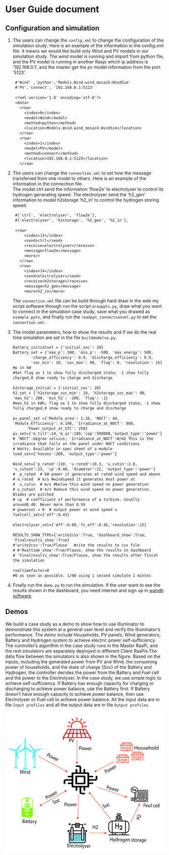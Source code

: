 # User Guide document 
## Configuration and simulation
1. The users can change the `config.xml` to change the configuration of the simulation study.
   Here is an example of the information in the config.xml file. 
   It means we would like build only Wind and PV models in our simulation study. 
   The wind model is running and import from python file, and the PV model is running in another Raspi which ip address is ‘192.168.0.1’, 
   and the master get the pv model information from the port ’5123’.
   ```
    #'Wind' ,'python','Models.Wind.wind_mosaik:WindSim'
    #'PV','connect', '192.168.0.1:5123'
    
    <?xml version='1.0' encoding='utf-8'?>
    <data>
      <row>
        <index>0</index>
        <model>Wind</model>
        <method>python</method>
        <location>Models.Wind.wind_mosaik:WindSim</location>
      </row>
      <row>
        <index>1</index>
        <model>PV</model>
        <method>connect</method>
        <location>192.168.0.1:5123</location>
      </row>
   ```
   
2. The users can change the `connection.xml` to set how the message transferred from one model to others. 
   Here is an example of the information in the connection file.  
   The model ctrl send the information ‘flow2e’ to electrolyser to control its hydrogen generating speed. 
   The electrolyser send the ‘h2_gen’ information to model h2storage ‘h2_in’ to control the hydrogen storing speed.
   ```
    #['ctrl', 'electrolyser', 'flow2e'],
    #['electrolyser', 'h2storage', 'h2_gen', 'h2_in'],
    
    <row>
        <index>13</index>
        <send>ctrl</send>
        <receive>electrolyser</receive>
        <message>flow2e</message>
        <more/>
      </row>
      <row>
        <index>14</index>
        <send>electrolyser</send>
        <receive>h2storage</receive>
        <message>h2_gen</message>
        <more>h2_in</more>
   ```
   The `connection.xml` file can be build through hard draw in the web my script software through run the script `drawpptx.py`, draw what you want to connect in the simulation case study, 
   save what you drawed as `example.pptx`, and finally run the `readppt_connectionxml.py` to set the `connection.xml`.
3. The model parameters, how to show the results and if we do the real time simulation are set in the file `buildmodelse.py`.
	```
	Battery_initialset = {'initial_soc': 20}
	Battery_set = {'max_p': 500, 'min_p': -500, 'max_energy': 500,
		    'charge_efficiency': 0.9, 'discharge_efficiency': 0.9,
		    'soc_min': 10, 'soc_max': 90, 'flag': 0, 'resolution': 15}  #p in kW
	#Set flag as 1 to show fully discharged state; -1 show fully charged,0 show ready to charge and discharge

	h2storage_initial = {'initial_soc': 20}
	h2_set = {'h2storage_soc_min': 10, 'h2storage_soc_max': 90, 'max_h2': 200, 'min_h2': -200, 'flag': -1}
	#max_h2 in kWh; flag as 1 to show fully discharged state; -1 show fully charged,0 show ready to charge and discharge

	pv_panel_set ={'Module_area': 1.26, 'NOCT': 44, 'Module_Efficiency': 0.198, 'Irradiance_at_NOCT': 800,
		  'Power_output_at_STC': 250}
	pv_set={'m_tilt':14,'m_az':180,'cap':500000,'output_type':'power'}
	# 'NOCT':degree celsius; 'Irradiance_at_NOCT':W/m2 This is the irradiance that falls on the panel under NOCT conditions
	# Watts. Available in spec sheet of a module
	load_set={'houses':200, 'output_type':'power'}

	Wind_set={'p_rated':110, 'u_rated':10.3, 'u_cutin':2.8, 'u_cutout':25, 'cp':0.40, 'diameter':22, 'output_type':'power'}
	#  p_rated  # kW power it generates at rated wind speed and above
	# u_rated  # m/s #windspeed it generates most power at
	#  u_cutin  # m/s #below this wind speed no power generation
	# u_cutout  # m/s #above this wind speed no power generation. Blades are pitched
	# cp  # coefficient of performance of a turbine. Usually around0.40. Never more than 0.59
	# powerout = 0  # output power at wind speed u
	fuelcell_set={'eff':0.45}

	electrolyser_set={'eff':0.60,'fc_eff':0.45,'resolution':15}

	RESULTS_SHOW_TYPE={'write2csv':True, 'dashboard_show':True, 'Finalresults_show':True}
	#'write2csv':True/Flause   Write the results to csv file
	# #'Realtime_show':True/Flause, show the results in dashboard
	# 'Finalresults_show':True/Flause, show the results after finish the simulation

	realtimefactor=0
	#0 as soon as possible. 1/60 using 1 second simulate 1 mintes
	```
5. Finally run the `demo.py` to run the simulation. If the user want to see the results shown in the dashboard, you need internet and sign up in [wandb software](https://wandb.ai/site).


## Demos
We build a case study as a demo to show how to use Illuminator to demonstrate this system at
a general user level and verify the Illuminator’s performance. The demo include Households,
PV panels, Wind generators, Battery and Hydrogen system
to achieve electric power self-sufficiency. The controller’s
algorithm in the case study runs in the Master RasPi, and
the rest simulators are separately deployed in different Client
RasPis.The data flow between the simulators is also shown in
the figure. Based on the inputs, including the generated power
from PV and Wind, the consuming power of households, and
the state of charge (Soc) of the Battery and Hydrogen, the
controller decides the power from the Battery and Fuel cell
and the power to the Electrolyser. In the case study, we use
simple logic to achieve self-sufficiency. If Battery has enough
capacity for charging or discharging to achieve power balance,
use the Battery first. If Battery doesn’t have enough capacity
to achieve power balance, then use Electrolyser or Fuel cell
to achieve power balance. All the input data are in file `Input profiles` and all the output data are in file `Output profiles`.

<div align="center">
	<img align="center" src="docs/Figure/case study.jpg" width="500">
</div>

